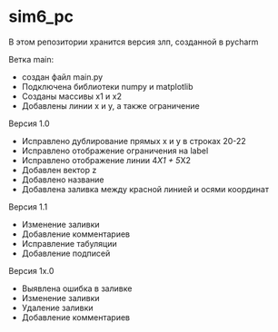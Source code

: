 # sim6_pc
В этом репозитории хранится версия злп, созданной в pycharm

Ветка main:
- создан файл main.py
- Подключена библиотеки numpy и matplotlib
- Созданы массивы x1 и x2
- Добавлены линии x и y, а также ограничение
  
Версия 1.0
- Исправлено дублирование прямых x и y в строках 20-22
- Исправлено отображение ограничения на label
- Исправлено отображение линии 4*X1 + 5*X2
- Добавлен вектор z
- Добавлено название
- Добавлена заливка между красной линией и осями координат
  
Версия 1.1
- Изменение заливки
- Добавление комментариев
- Исправление табуляции
- Добавление подписей 

Версия 1x.0
- Выявлена ошибка в заливке
- Изменение заливки
- Удаление заливки
- Добавление комментариев
